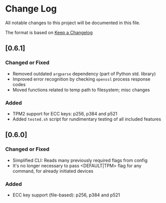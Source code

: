 # Change Log

All notable changes to this project will be documented in this file.

The format is based on [Keep a Changelog](http://keepachangelog.com/)

## [0.6.1]
### Changed or Fixed

- Removed outdated `argparse` dependency (part of Python std. library)
- Improved error recognition by checking `openssl` process response codes
- Moved functions related to temp path to filesystem; misc changes

### Added

- TPM2 support for ECC keys: p256, p384 and p521
- Added `tested.sh` script for rundimentary testing of all included features

## [0.6.0]
### Changed or Fixed

- Simplified CLI: Reads many previously required flags from config
- It's no longer necessary to pass <DEFAULT|TPM> flag for any command, for already initiated devices

### Added

- ECC key support (file-based): p256, p384 and p521
